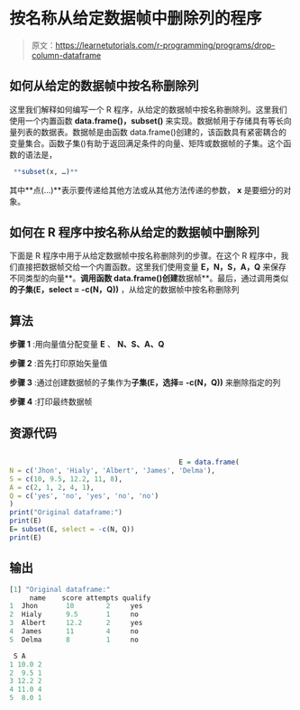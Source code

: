 # 按名称从给定数据帧中删除列的程序

> 原文：<https://learnetutorials.com/r-programming/programs/drop-column-dataframe>

## 如何从给定的数据帧中按名称删除列

这里我们解释如何编写一个 R 程序，从给定的数据帧中按名称删除列。这里我们使用一个内置函数 **data.frame()，subset()** 来实现。数据帧用于存储具有等长向量列表的数据表。数据帧是由函数 data.frame()创建的，该函数具有紧密耦合的变量集合。函数子集()有助于返回满足条件的向量、矩阵或数据帧的子集。这个函数的语法是，

```r
 **subset(x, …)** 

```

其中**点(...)**表示要传递给其他方法或从其他方法传递的参数， **x** 是要细分的对象。

## 如何在 R 程序中按名称从给定的数据帧中删除列

下面是 R 程序中用于从给定数据帧中按名称删除列的步骤。在这个 R 程序中，我们直接把数据帧交给一个内置函数。这里我们使用变量 **E，N，S，A，Q** 来保存不同类型的向量**。**调用函数 data.frame()创建**数据帧**。最后，通过调用类似**的子集(E，select = -c(N，Q))** ，从给定的数据帧中按名称删除列

## 算法

**步骤 1** :用向量值分配变量 **E** 、 **N、S、A、Q**

**步骤 2** :首先打印原始矢量值

**步骤 3** :通过创建数据帧的子集作为**子集(E，选择= -c(N，Q))** 来删除指定的列

**步骤 4** :打印最终数据帧

## 资源代码

```r

                                          E = data.frame(
N = c('Jhon', 'Hialy', 'Albert', 'James', 'Delma'),
S = c(10, 9.5, 12.2, 11, 8),
A = c(2, 1, 2, 4, 1),
Q = c('yes', 'no', 'yes', 'no', 'no')
)
print("Original dataframe:")
print(E)
E= subset(E, select = -c(N, Q))
print(E)

```

## 输出

```r
[1] "Original dataframe:"
     name    score attempts qualify
1  Jhon       10        2     yes
2  Hialy      9.5       1     no
3  Albert     12.2      2     yes
4  James      11        4     no
5  Delma      8         1     no

 S A
1 10.0 2
2  9.5 1
3 12.2 2
4 11.0 4
5  8.0 1
```